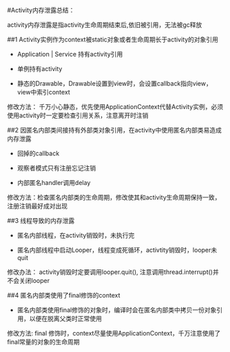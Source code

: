 #Activity内存泄露总结：

activity内存泄露是指activity生命周期结束后,依旧被引用，无法被gc释放

##1  Activity实例作为context被static对象或者生命周期长于activity的对象引用 

 * Application | Service 持有activity引用
 
 * 单例持有activity
 
 * 静态的Drawable，Drawable设置到view时，会设置callback指向view，view中索引context

 修改方法： 千万小心静态，优先使用ApplicationContext代替Activity实例，必须使用activity时一定要检查引用关系，注意离开时注销

##2  因匿名内部类间接持有外部类对象引用，在activity中使用匿名内部类易造成内存泄露

 * 回掉的callback

 * 观察者模式只有注册忘记注销 

 * 内部匿名handler调用delay

 修改方法：检查匿名内部类的生命周期，修改使其和activity生命周期保持一致，注册注销最好成对出现  

##3  线程导致的内存泄露 

 * 匿名内部线程，在activity销毁时，未执行完
 
 * 匿名内部线程中启动Looper，线程变成死循环，activtity销毁时，looper未quit
 
 修改办法： activity销毁时定要调用looper.quit(), 注意调用thread.interrupt()并不会关闭looper

##4  匿名内部类使用了final修饰的context

 * 匿名内部类使用final修饰的对象时，编译时会在匿名内部类中拷贝一份对象引用，以便在脱离父类时正常使用

 修改方法: final 修饰时，context尽量使用ApplicationContext，千万注意使用了final常量的对象的生命周期
